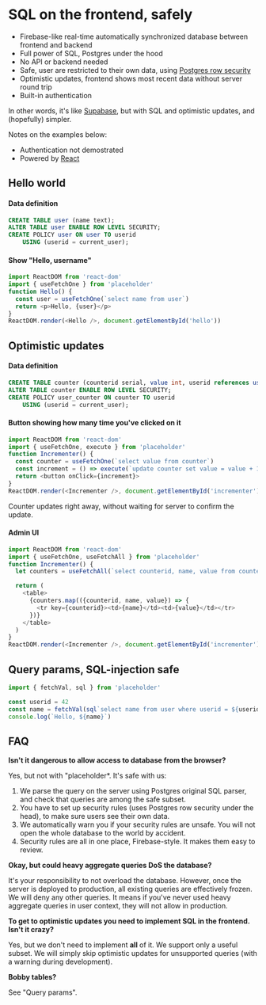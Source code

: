 # SQL on the frontend, safely

* Firebase-like real-time automatically synchronized database between frontend and backend
* Full power of SQL, Postgres under the hood
* No API or backend needed
* Safe, user are restricted to their own data, using [Postgres row security](https://www.postgresql.org/docs/13/ddl-rowsecurity.html)
* Optimistic updates, frontend shows most recent data without server round trip
* Built-in authentication

In other words, it's like [Supabase](https://supabase.io/), but with SQL and optimistic updates, and (hopefully) simpler.

Notes on the examples below:
* Authentication not demostrated 
* Powered by [React](https://reactjs.org)

## Hello world

#### Data definition
```sql
CREATE TABLE user (name text);
ALTER TABLE user ENABLE ROW LEVEL SECURITY;
CREATE POLICY user ON user TO userid
    USING (userid = current_user);
```

#### Show "Hello, username"
```js
import ReactDOM from 'react-dom'
import { useFetchOne } from 'placeholder'
function Hello() {
  const user = useFetchOne(`select name from user`)
  return <p>Hello, {user}</p>
}
ReactDOM.render(<Hello />, document.getElementById('hello'))
```

## Optimistic updates

#### Data definition
```sql
CREATE TABLE counter (counterid serial, value int, userid references user);
ALTER TABLE counter ENABLE ROW LEVEL SECURITY;
CREATE POLICY user_counter ON counter TO userid
    USING (userid = current_user);
```

#### Button showing how many time you've clicked on it
```js
import ReactDOM from 'react-dom'
import { useFetchOne, execute } from 'placeholder'
function Incrementer() {
  const counter = useFetchOne(`select value from counter`)
  const increment = () => execute(`update counter set value = value + 1`)
  return <button onClick={increment}>
}
ReactDOM.render(<Incrementer />, document.getElementById('incrementer'))
```

Counter updates right away, without waiting for server to confirm the update.

#### Admin UI
```js
import ReactDOM from 'react-dom'
import { useFetchOne, useFetchAll } from 'placeholder'
function Incrementer() {
  let counters = useFetchAll(`select counterid, name, value from counter join user on userid`)

  return (
    <table>
      {counters.map(({counterid, name, value}) => {
        <tr key={counterid}><td>{name}</td><td>{value}</td></tr>
      })}
    </table>
  )  
}
ReactDOM.render(<Incrementer />, document.getElementById('incrementer'))
```

## Query params, SQL-injection safe

```js
import { fetchVal, sql } from 'placeholder'

const userid = 42
const name = fetchVal(sql`select name from user where userid = ${userid}`))
console.log(`Hello, ${name}`)
```

## FAQ

**Isn't it dangerous to allow access to database from the browser?**

Yes, but not with "placeholder*. It's safe with us:

1. We parse the query on the server using Postgres original SQL parser, and check that queries are among the safe subset. 
2. You have to set up security rules (uses Postgres row security under the head), to make sure users see their own data. 
3. We automatically warn you if your security rules are unsafe. You will not open the whole database to the world by accident.
4. Security rules are all in one place, Firebase-style. It makes them easy to review.

**Okay, but could heavy aggregate queries DoS the database?**

It's your responsibility to not overload the database. However, once the server is deployed to production, all existing queries are effectively frozen. We will deny any other queries. It means if you've never used heavy aggregate queries in user context, they will not allow in production.

**To get to optimistic updates you need to implement SQL in the frontend. Isn't it crazy?**

Yes, but we don't need to implement **all** of it. We support only a useful subset. We will simply skip optimistic updates for unsupported queries (with a warning during development).

**Bobby tables?**

See "Query params".
